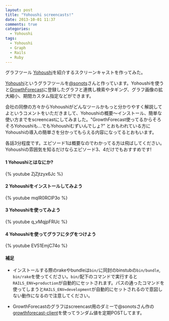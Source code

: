 ```yaml
---
layout: post
title: "Yohoushi screencasts!"
date: 2013-10-01 11:37
comments: true
categories: 
  - Yohoushi
tags:
  - Yohoushi
  - Graph
  - Rails
  - Ruby
---
```


グラフツール [Yohoushi](http://yohoushi.github.io/yohoushi/)を紹介するスクリーンキャストを作ってみた。

<!--more-->

[Yohoushi](http://yohoushi.github.io/yohoushi/)というグラフツールを[@sonots](https://twitter.com/sonots)さんと作っています。Yohoushiを使うと[GrowthForecast](http://kazeburo.github.io/GrowthForecast/)に登録したグラフと連携し検索やタギング、グラフ画像の拡大縮小、期間カスタム指定などができます。

会社の同僚の方々からYohoushiがどんなツールかもっと分かりやすく解説してよというコメントをいただきまして、Yohoushiの概要〜インストール、簡単な使い方までをscreencastにしてみました。"GrowthForecast使ってるからそろそろYohoushiも...でもYohoushiむずいんでしょ?" とおもわれている方にYohoushiの導入の簡単さを分かってもらえる内容になってるとおもいます。

各話3分程度です。エピソード1は概要なのでわかってる方は飛ばしてください。Yohoushiの雰囲気を知るだけならエピソード3、4だけでもおすすめです!


#### 1 Yohoushiとはなにか?

{% youtube ZjZjtzyx6Jc %}

#### 2 Yohoushiをインストールしてみよう 

{% youtube mqIR0RClP3o %}

#### 3 Yohoushiを使ってみよう

{% youtube q_vMqjpFRUc %}

#### 4 Yohoushiを使ってグラフにタグをつけよう 

{% youtube EV51EmjC74o %}

#### 補足

* インストールする際のrakeやbundleは`bin/`に同封のbinstubの`bin/bundle`, `bin/rake`を使ってください。`bin/`配下のコマンドで実行すると`RAILS_ENV=production`が自動的にセットされます。パスの通ったコマンドを使ってしまうと`RAILS_ENV=development`が自動的にセットされるので意図しない動作になるので注意してください。

* GrowthForecastのグラフはscreencast用のダミーで@sonotsさん作の[growthforecast-client](https://github.com/sonots/growthforecast-client)を使ってランダム値を定期POSTしてます。
